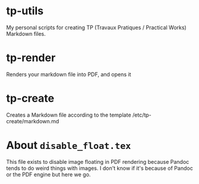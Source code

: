 # tp-utils

My personal scripts for creating TP (Travaux Pratiques / Practical Works) Markdown files.

# tp-render

Renders your markdown file into PDF, and opens it

# tp-create

Creates a Markdown file according to the template /etc/tp-create/markdown.md

# About ``disable_float.tex``

This file exists to disable image floating in PDF rendering because Pandoc tends to do weird things with images. I don't know if it's because of Pandoc or the PDF engine but here we go.
